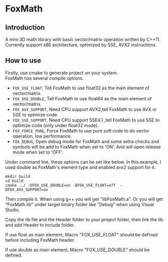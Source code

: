 # FoxMath

## Introduction  
A mini 3D math library with basic vector/matrix operation written by C++11.  
Currently support x86 architecture, optimized by SSE, AVX2 instructions.     

## How to use    

Firstly, use cmake to generate project on your system.  
FoxMath has several compile options.   
- `FOX_USE_FLOAT`, Tell FoxMath to use float32 as the main element of vector/matrix.  
- `FOX_USE_DOUBLE`, Tell FoxMath to use float64 as the main element of vector/matrix.   
- `FOX_AVX_SUPPORT`, Need CPU support AVX2,tell FoxMath to use AVX or SSE to optimize code. 
- `FOX_SSE_SUPPORT`, Need CPU support SSE4.1 ,tell FoxMath to use SSE to optimize code (only under float32 mode).  
- `FOX_FORCE_PURE`, Force FoxMath to use pure soft code to do vector operation, low performance.    
- `FOX_DEBUG`, Open debug mode for FoxMath and some extra checks and symbols will be add to FoxMath when set to 'ON', And will open release mode when set to 'OFF'.

Under command line, these options can be set like below. In this example, I used double as FoxMath's element type and enabled avx2 support for it.    
```shell  
mkdir build
cd build
cmake ../ -DFOX_USE_DOUBLE=on -DFOX_USE_FLOAT=off  -DFOX_AVX_SUPPORT=on  
```    

Then compile it. When using g++ you will get "libFoxMath.a". Or you will get "FoxMath.lib" under target binary folder like "Debug" when using Visual Studio.    

Copy the lib file and the Header folder to your project folder, then link the lib and add Header to include folder.   

If use float as main element, Macro "FOX_USE_FLOAT" should be defined before including FoxMath header.    

If use double as main element, Macro "FOX_USE_DOUBLE" should be defined.
